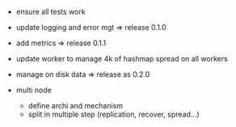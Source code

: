 * ensure all tests work
* update logging and error mgt => release 0.1.0

* add metrics => release 0.1.1

* update worker to manage 4k of hashmap spread on all workers
* manage on disk data => release as 0.2.0
* multi node
  * define archi and mechanism
  * split in multiple step (replication, recover, spread...)
